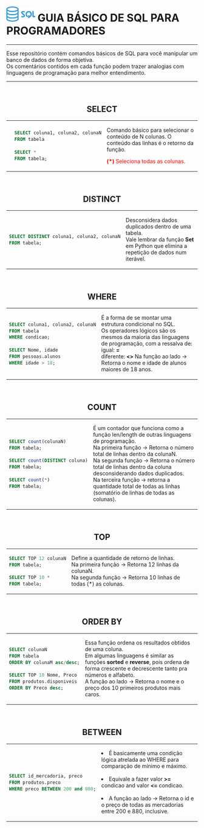 
# <img src="https://raw.githubusercontent.com/gusantos1/icons/main/iconsql.png" width="15%">  GUIA BÁSICO DE SQL PARA PROGRAMADORES

---
Esse repositório contém comandos básicos de SQL para você manipular um banco de dados de forma objetiva.</br>Os comentários contidos em cada função podem trazer analogias com linguagens de programação para melhor entendimento.

---

<div align="center">
<table>
<p align="center"><img align="center"><h2>SELECT</h2></p>
<tr>
<!-- Tabela code sql -->
<td>

  ```sql
    SELECT coluna1, coluna2, colunaN
    FROM tabela

    SELECT *
    FROM tabela;
  ```
</td>
<!-- Tabela comentário-->
<td>
<p>
  Comando básico para selecionar o conteúdo de N colunas. O conteúdo das linhas é o retorno da função. </br>
  <p style="color:#FF0000"><strong>(*)</strong> Seleciona todas as colunas.</p>
</p>
</td>
</tr>
</table>


<table>
<p align="center"><img align="center"><h2>DISTINCT</h2></p>
<tr>
<!-- Tabela code sql -->
<td>

  ```sql
  SELECT DISTINCT coluna1, coluna2, colunaN
  FROM tabela;
  ```
</td>
<!-- Tabela comentário-->
<td>
<p>
  Desconsidera dados duplicados dentro de uma tabela.</br>
  Vale lembrar da função <strong>Set</strong> em Python que elimina a repetição de dados num iterável.
</p>
</td>
</tr>
</table>

<table>
<p align="center"><img align="center"><h2>WHERE</h2></p>
<tr>
<!-- Tabela code sql -->
<td>

  ```sql
  SELECT coluna1, coluna2, colunaN
  FROM tabela
  WHERE condicao;

  SELECT Nome, idade
  FROM pessoas.alunos
  WHERE idade > 18;
  ```
</td>
<!-- Tabela comentário-->
<td>
<p>
  É a forma de se montar uma estrutura condicional no SQL.</br>
  Os operadores lógicos são os mesmos da maioria das linguagens de programação, com a ressalva de:</br>
  igual: <strong>=</strong></br>
  diferente: <strong><></strong>
  Na função ao lado -> Retorna o nome e idade de alunos maiores de 18 anos.
</p>
</td>
</tr>
</table>


<table>
<p align="center"><img align="center"><h2>COUNT</h2></p>
<tr>
<!-- Tabela code sql -->
<td>

  ```sql
  SELECT count(colunaN)
  FROM tabela;

  SELECT count(DISTINCT coluna)
  FROM tabela;

  SELECT count(*)
  FROM tabela;
  ```
</td>
<!-- Tabela comentário-->
<td>
<p>
  É um contador que funciona como a função len/length de outras linguagens de programação.</br>
  Na primeira função -> Retorna o número total de linhas dentro da colunaN.</br>
  Na segunda função -> Retorna o número total de linhas dentro da coluna desconsiderando dados duplicados.</br>
  Na terceira função -> retorna a quantidade total de todas as linhas (somatório de linhas de todas as colunas).
</p>
</td>
</tr>
</table>


<table>
<p align="center"><img align="center"><h2>TOP</h2></p>
<tr>
<!-- Tabela code sql -->
<td>

  ```sql
  SELECT TOP 12 colunaN
  FROM tabela;

  SELECT TOP 10 *
  FROM tabela;
  ```
</td>
<!-- Tabela comentário-->
<td>
<p>
  Define a quantidade de retorno de linhas.</br>
  Na primeira função -> Retorna 12 linhas da colunaN.</br>
  Na segunda função -> Retorna 10 linhas de todas (*) as colunas.
</p>
</td>
</tr>
</table>


<table>
<p align="center"><img align="center"><h2>ORDER BY</h2></p>
<tr>
<!-- Tabela code sql -->
<td>

  ```sql
  SELECT colunaN
  FROM tabela
  ORDER BY colunaM asc/desc;

  SELECT TOP 10 Nome, Preco
  FROM produtos.disponiveis
  ORDER BY Preco desc;
  ```
</td>
<!-- Tabela comentário-->
<td>
<p>
  Essa função ordena os resultados obtidos de uma coluna.</br>Em algumas linguagens é similar as funções <strong>sorted</strong> e <strong>reverse</strong>, pois ordena de forma crescente e decrescente tanto pra números e alfabeto.</br>
  A função ao lado -> Retorna o nome e o preço dos 10 primeiros produtos mais caros.
</p>
</td>
</tr>
</table>


<table>
<p align="center"><img align="center"><h2>BETWEEN</h2></p>
<tr>
<!-- Tabela code sql -->
<td>

  ```sql
  SELECT id_mercadoria, preco
  FROM produtos.preco
  WHERE preco BETWEEN 200 and 880;
  
  ```
</td>
<!-- Tabela comentário-->
<td>
<p>
  <li> É basicamente uma condição lógica atrelada ao WHERE para comparação de mínimo e máximo.</li></br>
  <li> Equivale a fazer valor <strong>>=</strong> condicao and valor <strong><=</strong> condicao.</li></br>
  <li> A função ao lado -> Retorna o id e o preço de todas as mercadorias entre 200 e 880, inclusive.</li>
</p>
</td>
</tr>
</table>




</div>




